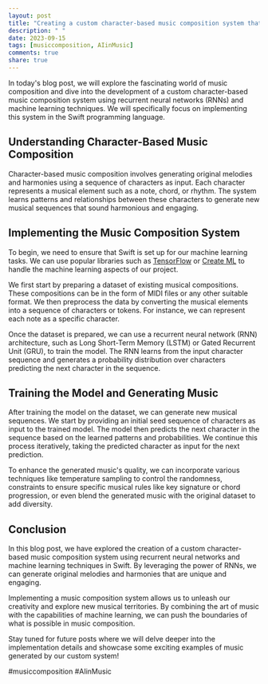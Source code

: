 ```yaml
---
layout: post
title: "Creating a custom character-based music composition system that generates original melodies and harmonies using recurrent neural networks and machine learning in Swift"
description: " "
date: 2023-09-15
tags: [musiccomposition, AIinMusic]
comments: true
share: true
---
```


In today's blog post, we will explore the fascinating world of music composition and dive into the development of a custom character-based music composition system using recurrent neural networks (RNNs) and machine learning techniques. We will specifically focus on implementing this system in the Swift programming language.

## Understanding Character-Based Music Composition

Character-based music composition involves generating original melodies and harmonies using a sequence of characters as input. Each character represents a musical element such as a note, chord, or rhythm. The system learns patterns and relationships between these characters to generate new musical sequences that sound harmonious and engaging.

## Implementing the Music Composition System

To begin, we need to ensure that Swift is set up for our machine learning tasks. We can use popular libraries such as [TensorFlow](https://www.tensorflow.org/swift) or [Create ML](https://developer.apple.com/documentation/createml) to handle the machine learning aspects of our project.

We first start by preparing a dataset of existing musical compositions. These compositions can be in the form of MIDI files or any other suitable format. We then preprocess the data by converting the musical elements into a sequence of characters or tokens. For instance, we can represent each note as a specific character.

Once the dataset is prepared, we can use a recurrent neural network (RNN) architecture, such as Long Short-Term Memory (LSTM) or Gated Recurrent Unit (GRU), to train the model. The RNN learns from the input character sequence and generates a probability distribution over characters predicting the next character in the sequence.

## Training the Model and Generating Music

After training the model on the dataset, we can generate new musical sequences. We start by providing an initial seed sequence of characters as input to the trained model. The model then predicts the next character in the sequence based on the learned patterns and probabilities. We continue this process iteratively, taking the predicted character as input for the next prediction.

To enhance the generated music's quality, we can incorporate various techniques like temperature sampling to control the randomness, constraints to ensure specific musical rules like key signature or chord progression, or even blend the generated music with the original dataset to add diversity.

## Conclusion

In this blog post, we have explored the creation of a custom character-based music composition system using recurrent neural networks and machine learning techniques in Swift. By leveraging the power of RNNs, we can generate original melodies and harmonies that are unique and engaging.

Implementing a music composition system allows us to unleash our creativity and explore new musical territories. By combining the art of music with the capabilities of machine learning, we can push the boundaries of what is possible in music composition.

Stay tuned for future posts where we will delve deeper into the implementation details and showcase some exciting examples of music generated by our custom system!

#musiccomposition #AIinMusic